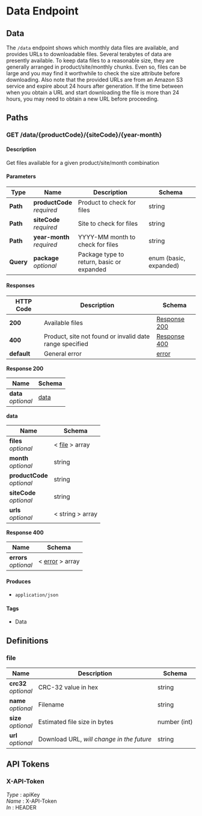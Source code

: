 # Data Endpoint

## Data

The `/data` endpoint shows which monthly data files are available, and provides 
URLs to downloadable files. Several terabytes of data are presently available. 
To keep data files to a reasonable size, they are generally arranged in 
product/site/monthly chunks. Even so, files can be large and you may find it 
worthwhile to check the size attribute before downloading. Also note that the 
provided URLs are from an Amazon S3 service and expire about 24 hours after 
generation. If the time between when you obtain a URL and start downloading the 
file is more than 24 hours, you may need to obtain a new URL before proceeding.  


<a name="paths"></a>
## Paths

<a name="get_data-availability"></a>
### GET /data/{productCode}/{siteCode}/{year-month}

#### Description
Get files available for a given product/site/month combination


#### Parameters

|Type|Name|Description|Schema|
|---|---|---|---|
|**Path**|**productCode**  <br>*required*|Product to check for files|string|
|**Path**|**siteCode**  <br>*required*|Site to check for files|string|
|**Path**|**year-month**  <br>*required*|YYYY-MM month to check for files|string|
|**Query**|**package**  <br>*optional*|Package type to return, basic or expanded|enum (basic, expanded)|


#### Responses

|HTTP Code|Description|Schema|
|---|---|---|
|**200**|Available files|[Response 200](#get_data-availability_response-200)|
|**400**|Product, site not found or invalid date range specified|[Response 400](#get_data-availability_response-400)|
|**default**|General error|[error](#error)|

<a name="get_data-availability_response-200"></a>
**Response 200**

|Name|Schema|
|---|---|
|**data**  <br>*optional*|[data](#data-productcode-sitecode-year-month-get-data)|

<a name="data-productcode-sitecode-year-month-get-data"></a>
**data**

|Name|Schema|
|---|---|
|**files**  <br>*optional*|< [file](#file) > array|
|**month**  <br>*optional*|string|
|**productCode**  <br>*optional*|string|
|**siteCode**  <br>*optional*|string|
|**urls**  <br>*optional*|< string > array|

<a name="get_data-availability_response-400"></a>
**Response 400**

|Name|Schema|
|---|---|
|**errors**  <br>*optional*|< [error](#error) > array|


#### Produces

* `application/json`


#### Tags

* Data


<a name="definitions"></a>
## Definitions

<a name="file"></a>
### file

|Name|Description|Schema|
|---|---|---|
|**crc32**  <br>*optional*|CRC-32 value in hex|string|
|**name**  <br>*optional*|Filename|string|
|**size**  <br>*optional*|Estimated file size in bytes|number (int)|
|**url**  <br>*optional*|Download URL, *will change in the future*|string|


<a name="securityscheme"></a>
## API Tokens

<a name="x-api-token"></a>
### X-API-Token
*Type* : apiKey  
*Name* : X-API-Token  
*In* : HEADER


<br />
